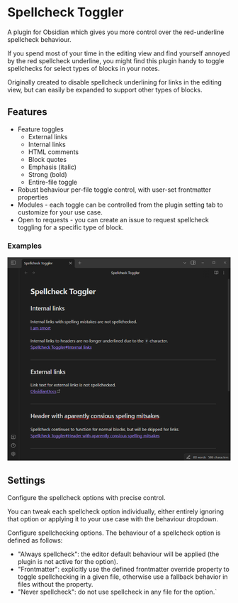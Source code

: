 # Spellcheck Toggler

A plugin for Obsidian which gives you more control over the red-underline spellcheck behaviour.

If you spend most of your time in the editing view and find yourself annoyed by the red spellcheck underline, you might find this plugin handy to toggle spellchecks for select types of blocks in your notes.

Originally created to disable spellcheck underlining for links in the editing view, but can easily be expanded to support other types of blocks.

## Features

-   Feature toggles
    -   External links
    -   Internal links
    -   HTML comments
    -   Block quotes
    -   Emphasis (italic)
    -   Strong (bold)
    -   Entire-file toggle
-   Robust behaviour per-file toggle control, with user-set frontmatter properties
-   Modules - each toggle can be controlled from the plugin setting tab to customize for your use case.
-   Open to requests - you can create an issue to request spellcheck toggling for a specific type of block.

### Examples

![](https://github.com/julzerinos/spellcheck-toggler-obsidian-plugin/blob/assets/example1.png?raw=true)

## Settings

Configure the spellcheck options with precise control.

You can tweak each spellcheck option individually, either entirely ignoring that option or applying it to your use case with the behaviour dropdown.

Configure spellchecking options. The behaviour of a spellcheck option is defined as follows:
  - "Always spellcheck": the editor default behaviour will be applied (the plugin is not active for the option).
  - "Frontmatter": explicitly use the defined frontmatter override property to toggle spellchecking in a given file, otherwise use a fallback behavior in files without the property.
  - "Never spellcheck": do not use spellcheck in any file for the option.`
